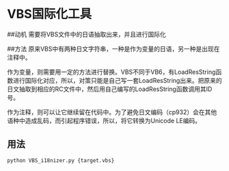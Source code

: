 VBS国际化工具
===============

##动机
需要将VBS文件中的日语抽取出来，并且进行国际化

##方法
原来VBS中有两种日文字符串，一种是作为变量的日语，另一种是出现在注释中。

作为变量，则需要用一定的方法进行替换。VBS不同于VB6，有LoadResString函数进行国际化对应，所以，对策只能是自己写一套LoadResString出来。把原来的日文抽取到相应的RC文件中，然后用自己编写的LoadResString函数调用其ID号。

作为注释，则可以让它继续留在代码中。为了避免日文编码（cp932）会在其他语种中造成乱码，而引起程序错误，所以，将它转换为Unicode LE编码。


## 用法

    python VBS_i18nizer.py {target.vbs}


